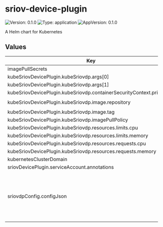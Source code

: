 # sriov-device-plugin

![Version: 0.1.0](https://img.shields.io/badge/Version-0.1.0-informational?style=flat-square) ![Type: application](https://img.shields.io/badge/Type-application-informational?style=flat-square) ![AppVersion: 0.1.0](https://img.shields.io/badge/AppVersion-0.1.0-informational?style=flat-square)

A Helm chart for Kubernetes

## Values

| Key | Type | Default | Description |
|-----|------|---------|-------------|
| imagePullSecrets | list | `[]` |  |
| kubeSriovDevicePlugin.kubeSriovdp.args[0] | string | `"--log-dir=sriovdp"` |  |
| kubeSriovDevicePlugin.kubeSriovdp.args[1] | string | `"--log-level=10"` |  |
| kubeSriovDevicePlugin.kubeSriovdp.containerSecurityContext.privileged | bool | `true` |  |
| kubeSriovDevicePlugin.kubeSriovdp.image.repository | string | `"ghcr.io/k8snetworkplumbingwg/sriov-network-device-plugin"` |  |
| kubeSriovDevicePlugin.kubeSriovdp.image.tag | string | `"v3.6.2"` |  |
| kubeSriovDevicePlugin.kubeSriovdp.imagePullPolicy | string | `"IfNotPresent"` |  |
| kubeSriovDevicePlugin.kubeSriovdp.resources.limits.cpu | string | `"1"` |  |
| kubeSriovDevicePlugin.kubeSriovdp.resources.limits.memory | string | `"200Mi"` |  |
| kubeSriovDevicePlugin.kubeSriovdp.resources.requests.cpu | string | `"250m"` |  |
| kubeSriovDevicePlugin.kubeSriovdp.resources.requests.memory | string | `"40Mi"` |  |
| kubernetesClusterDomain | string | `"cluster.local"` |  |
| sriovDevicePlugin.serviceAccount.annotations | object | `{}` |  |
| sriovdpConfig.configJson | string | `"{\n    \"resourceList\": [{\n        \"resourceName\": \"bf_sf\",\n        \"resourcePrefix\": \"nvidia.com\",\n        \"deviceType\": \"auxNetDevice\",\n        \"selectors\": [{\n            \"vendors\": [\"15b3\"],\n            \"pfNames\": [\"p0#1-100\"],\n            \"auxTypes\": [\"sf\"]\n        }]\n    }]\n}"` |  |

